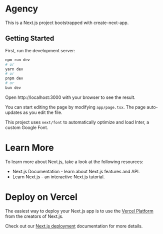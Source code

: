 # Agency

This is a Next.js project bootstrapped with create-next-app.

## Getting Started

First, run the development server:

```bash
npm run dev
# or
yarn dev
# or
pnpm dev
# or
bun dev
```

Open http://localhost:3000 with your browser to see the result.

You can start editing the page by modifying `app/page.tsx`. The page auto-updates as you edit the file.

This project uses `next/font` to automatically optimize and load Inter, a custom Google Font.

# Learn More
To learn more about Next.js, take a look at the following resources:

* Next.js Documentation - learn about Next.js features and API.
* Learn Next.js - an interactive Next.js tutorial.


# Deploy on Vercel

The easiest way to deploy your Next.js app is to use the [Vercel Platform](https://vercel.com/new?filter=next.js) from the creators of Next.js.

Check out our [Next.js deployment](https://nextjs.org/docs/pages/building-your-application/deploying) documentation for more details.